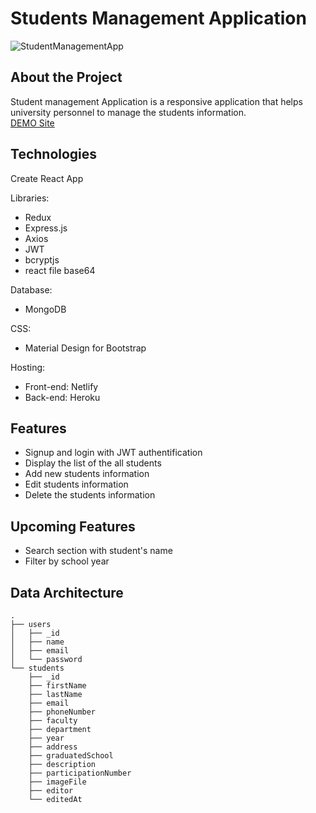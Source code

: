 # Students Management Application

![StudentManagementApp](https://user-images.githubusercontent.com/95946408/210010896-6b18da17-29a4-4cd1-aa51-cef77b71110e.gif)

## About the Project
Student management Application is a responsive application that helps university personnel to manage the students information.
<br>
[DEMO Site](https://students-management-app.netlify.app)

## Technologies
Create React App


Libraries:
- Redux
- Express.js
- Axios
- JWT
- bcryptjs
- react file base64


Database:
- MongoDB


CSS:
- Material Design for Bootstrap


Hosting:
- Front-end: Netlify
- Back-end: Heroku


## Features
- Signup and login with JWT authentification
- Display the list of the all students
- Add new students information
- Edit students information
- Delete the students information

## Upcoming Features
- Search section with student's name
- Filter by school year

## Data Architecture
    .
    ├── users
    │   ├── _id
    │   ├── name
    │   ├── email
    │   └── password
    └── students
        ├── _id
        ├── firstName
        ├── lastName
        ├── email
        ├── phoneNumber
        ├── faculty
        ├── department
        ├── year
        ├── address
        ├── graduatedSchool
        ├── description
        ├── participationNumber
        ├── imageFile
        ├── editor
        └── editedAt
        
        
    
